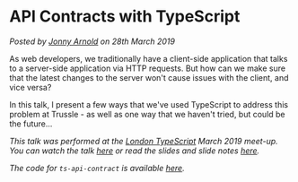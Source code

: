 # API Contracts with TypeScript
<!--- software,typescript -->
*Posted by [Jonny Arnold](/) on 28th March 2019*

As web developers, we traditionally have a client-side application that talks to a server-side application via HTTP requests. But how can we make sure that the latest changes to the server won't cause issues with the client, and vice versa? 

In this talk, I present a few ways that we've used TypeScript to address this problem at Trussle - as well as one way that we haven't tried, but could be the future...

*This talk was performed at the [London TypeScript](https://www.meetup.com/London-Typescript-Meetup/) March 2019 meet-up. You can watch the talk [here](https://youtu.be/lFgwNqwbBzY) or read the slides and slide notes [here](https://docs.google.com/presentation/d/1kffxzyyDWUbPTgxGMnEI2X5As05IVkXT1R-vGXH1N24/edit?usp=sharing).*

*The code for `ts-api-contract` is available [here](https://github.com/jonnyarnold/ts-api-contract).*
